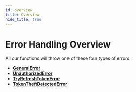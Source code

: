 ```yaml
---
id: overview
title: Overview
hide_title: true
---
```


# Error Handling Overview

All our functions will throw one of these four types of errors:
- **[GeneralError](./general-error)**
- **[UnauthorizedError](./unauthorised)**
- **[TryRefreshTokenError](./try-refresh-token)**
- **[TokenTheftDetectedError](./token-theft-detected)**